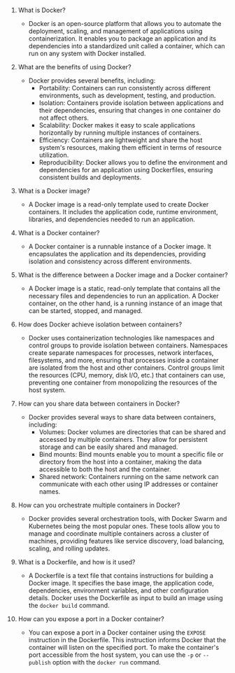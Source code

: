 1. What is Docker?

   - Docker is an open-source platform that allows you to automate the deployment, scaling, and management of applications using containerization. It enables you to package an application and its dependencies into a standardized unit called a container, which can run on any system with Docker installed.

2. What are the benefits of using Docker?

   - Docker provides several benefits, including:
     - Portability: Containers can run consistently across different environments, such as development, testing, and production.
     - Isolation: Containers provide isolation between applications and their dependencies, ensuring that changes in one container do not affect others.
     - Scalability: Docker makes it easy to scale applications horizontally by running multiple instances of containers.
     - Efficiency: Containers are lightweight and share the host system's resources, making them efficient in terms of resource utilization.
     - Reproducibility: Docker allows you to define the environment and dependencies for an application using Dockerfiles, ensuring consistent builds and deployments.

3. What is a Docker image?

   - A Docker image is a read-only template used to create Docker containers. It includes the application code, runtime environment, libraries, and dependencies needed to run an application.

4. What is a Docker container?

   - A Docker container is a runnable instance of a Docker image. It encapsulates the application and its dependencies, providing isolation and consistency across different environments.

5. What is the difference between a Docker image and a Docker container?

   - A Docker image is a static, read-only template that contains all the necessary files and dependencies to run an application. A Docker container, on the other hand, is a running instance of an image that can be started, stopped, and managed.

6. How does Docker achieve isolation between containers?

   - Docker uses containerization technologies like namespaces and control groups to provide isolation between containers. Namespaces create separate namespaces for processes, network interfaces, filesystems, and more, ensuring that processes inside a container are isolated from the host and other containers. Control groups limit the resources (CPU, memory, disk I/O, etc.) that containers can use, preventing one container from monopolizing the resources of the host system.

7. How can you share data between containers in Docker?

   - Docker provides several ways to share data between containers, including:
     - Volumes: Docker volumes are directories that can be shared and accessed by multiple containers. They allow for persistent storage and can be easily shared and managed.
     - Bind mounts: Bind mounts enable you to mount a specific file or directory from the host into a container, making the data accessible to both the host and the container.
     - Shared network: Containers running on the same network can communicate with each other using IP addresses or container names.

8. How can you orchestrate multiple containers in Docker?

   - Docker provides several orchestration tools, with Docker Swarm and Kubernetes being the most popular ones. These tools allow you to manage and coordinate multiple containers across a cluster of machines, providing features like service discovery, load balancing, scaling, and rolling updates.

9. What is a Dockerfile, and how is it used?

   - A Dockerfile is a text file that contains instructions for building a Docker image. It specifies the base image, the application code, dependencies, environment variables, and other configuration details. Docker uses the Dockerfile as input to build an image using the `docker build` command.

10. How can you expose a port in a Docker container?
    - You can expose a port in a Docker container using the `EXPOSE` instruction in the Dockerfile. This instruction informs Docker that the container will listen on the specified port. To make the container's port accessible from the host system, you can use the `-p` or `--publish` option with the `docker run` command.

